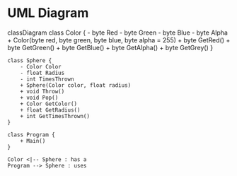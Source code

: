 # UML Diagram

classDiagram
    class Color {
        - byte Red
        - byte Green
        - byte Blue
        - byte Alpha
        + Color(byte red, byte green, byte blue, byte alpha = 255)
        + byte GetRed()
        + byte GetGreen()
        + byte GetBlue()
        + byte GetAlpha()
        + byte GetGrey()
    }

    class Sphere {
        - Color Color
        - float Radius
        - int TimesThrown
        + Sphere(Color color, float radius)
        + void Throw()
        + void Pop()
        + Color GetColor()
        + float GetRadius()
        + int GetTimesThrown()
    }

    class Program {
        + Main()
    }

    Color <|-- Sphere : has a
    Program --> Sphere : uses
